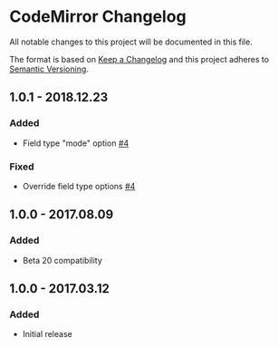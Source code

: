 # CodeMirror Changelog

All notable changes to this project will be documented in this file.

The format is based on [Keep a Changelog](http://keepachangelog.com/) and this project adheres to [Semantic Versioning](http://semver.org/).

## 1.0.1 - 2018.12.23
### Added
- Field type "mode" option [#4](https://github.com/luwes/craft3-codemirror/pull/4)

### Fixed
- Override field type options [#4](https://github.com/luwes/craft3-codemirror/pull/4)

## 1.0.0 - 2017.08.09
### Added
- Beta 20 compatibility


## 1.0.0 - 2017.03.12
### Added
- Initial release
